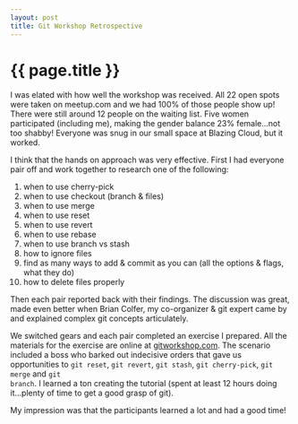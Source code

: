 ```yaml
---
layout: post
title: Git Workshop Retrospective
---
```

{{ page.title }}
================

I was elated with how well the workshop was received.  All 22 open spots were taken on meetup.com and we had 100% of those people show up!  There were still around 12 people on the waiting list.  Five women participated (including me), making the gender balance 23% female...not too shabby! Everyone was snug in our small space at Blazing Cloud, but it worked.  

I think that the hands on approach was very effective.  First I had everyone pair off and work together to research one of the following:
 
1. when to use cherry-pick
2. when to use checkout (branch & files)
3. when to use merge
4. when to use reset
5. when to use revert
6. when to use rebase
7. when to use branch vs stash
8. how to ignore files
9. find as many ways to add & commit as you can (all the options & flags, what they do)
10. how to delete files properly

Then each pair reported back with their findings.  The discussion was great, made even better when Brian Colfer, my co-organizer & git expert came by and explained complex git concepts articulately. 

We switched gears and each pair completed an exercise I prepared.  All the materials for the exercise are online at [gitworkshop.com](http://gitworkshop.com).  The scenario included a boss who barked out indecisive orders that gave us opportunities to `git reset`, <code>git revert</code>, <code>git stash</code>, <code>git cherry-pick</code>, <code>git merge</code> and <code>git branch</code>.  I learned a ton creating the tutorial (spent at least 12 hours doing it...plenty of time to get a good grasp of git).  

My impression was that the participants learned a lot and had a good time!